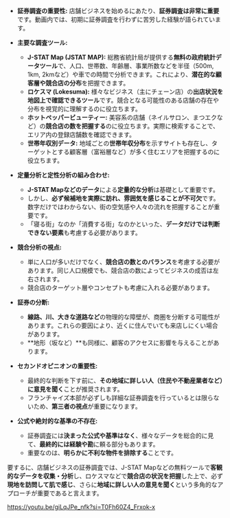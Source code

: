 
- **証券調査の重要性:** 店舗ビジネスを始めるにあたり、**証券調査は非常に重要**です。動画内では、初期に証券調査を行わずに苦労した経験が語られています。
    
- **主要な調査ツール:**
    
    - **J-STAT Map (JSTAT MAP):** 総務省統計局が提供する**無料の政府統計データツール**で、人口、世帯数、年齢層、事業所数などを半径（500m, 1km, 2kmなど）や車での時間で分析できます。これにより、**潜在的な顧客層や競合店の分布**を把握できます。
    - **ロケスマ (Lokesuma):** 様々なビジネス（主にチェーン店）の**出店状況を地図上で確認できるツール**です。競合となる可能性のある店舗の存在や分布を視覚的に理解するのに役立ちます。
    - **ホットペッパービューティー:** 美容系の店舗（ネイルサロン、まつエクなど）の**競合店の数を把握する**のに役立ちます。実際に検索することで、エリア内の登録店舗数を確認できます。
    - **世帯年収別データ:** 地域ごとの**世帯年収分布**を示すサイトも存在し、ターゲットとする顧客層（富裕層など）が多く住むエリアを把握するのに役立ちます。
- **定量分析と定性分析の組み合わせ:**
    
    - **J-STAT Mapなどのデータ**による**定量的な分析**は基礎として重要です。
    - しかし、**必ず候補地を実際に訪れ、雰囲気を感じることが不可欠**です。数字だけではわからない、街の空気感や人々の流れを把握することが重要です。
    - 「寝る街」なのか「消費する街」なのかといった、**データだけでは判断できない要素**も考慮する必要があります。
- **競合分析の視点:**
    
    - 単に人口が多いだけでなく、**競合店の数とのバランス**を考慮する必要があります。同じ人口規模でも、競合店の数によってビジネスの成否は左右されます。
    - 競合店のターゲット層やコンセプトも考慮に入れる必要があります。
- **証券の分断:**
    
    - **線路、川、大きな道路など**の物理的な障壁が、商圏を分断する可能性があります。これらの要因により、近くに住んでいても来店しにくい場合があります。
    - **地形（坂など）**も同様に、顧客のアクセスに影響を与えることがあります。
- **セカンドオピニオンの重要性:**
    
    - 最終的な判断を下す前に、**その地域に詳しい人（住民や不動産業者など）に意見を聞く**ことが推奨されます。
    - フランチャイズ本部が必ずしも詳細な証券調査を行っているとは限らないため、**第三者の視点**が重要になります。
- **公式や絶対的な基準の不存在:**
    
    - 証券調査には**決まった公式や基準はなく**、様々なデータを総合的に見て、**最終的には経験や勘**に頼る部分もあります。
    - 重要なのは、**明らかに不利な物件を排除する**ことです。

要するに、店舗ビジネスの証券調査では、J-STAT Mapなどの無料ツールで**客観的なデータを収集・分析**し、ロケスマなどで**競合店の状況を把握**した上で、必ず**現地を訪問して肌で感じ**、さらに**地域に詳しい人の意見を聞く**という多角的なアプローチが重要であると言えます。

https://youtu.be/giLqJPe_nfk?si=T0Fh60Z4_Frxok-x